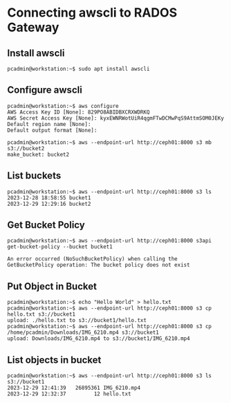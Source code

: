 
# Connecting awscli to RADOS Gateway


## Install awscli
```
pcadmin@workstation:~$ sudo apt install awscli
```


## Configure awscli
```
pcadmin@workstation:~$ aws configure
AWS Access Key ID [None]: 829PO8ABIDBXCRXWDRKQ
AWS Secret Access Key [None]: kyxEWNRWotUiR4qgmFTwDCMwPqS9AttmSOM0JEKy
Default region name [None]: 
Default output format [None]: 

pcadmin@workstation:~$ aws --endpoint-url http://ceph01:8000 s3 mb s3://bucket2
make_bucket: bucket2
```


## List buckets
```
pcadmin@workstation:~$ aws --endpoint-url http://ceph01:8000 s3 ls
2023-12-28 18:58:55 bucket1
2023-12-29 12:29:16 bucket2
```


## Get Bucket Policy
```
pcadmin@workstation:~$ aws --endpoint-url http://ceph01:8000 s3api get-bucket-policy --bucket bucket1

An error occurred (NoSuchBucketPolicy) when calling the GetBucketPolicy operation: The bucket policy does not exist
```


## Put Object in Bucket
```
pcadmin@workstation:~$ echo "Hello World" > hello.txt
pcadmin@workstation:~$ aws --endpoint-url http://ceph01:8000 s3 cp hello.txt s3://bucket1
upload: ./hello.txt to s3://bucket1/hello.txt
pcadmin@workstation:~$ aws --endpoint-url http://ceph01:8000 s3 cp /home/pcadmin/Downloads/IMG_6210.mp4 s3://bucket1
upload: Downloads/IMG_6210.mp4 to s3://bucket1/IMG_6210.mp4  
```


## List objects in bucket
```
pcadmin@workstation:~$ aws --endpoint-url http://ceph01:8000 s3 ls s3://bucket1
2023-12-29 12:41:39   26895361 IMG_6210.mp4
2023-12-29 12:32:37         12 hello.txt
```

